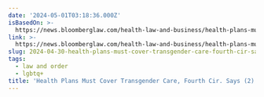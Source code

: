 ```yaml
---
date: '2024-05-01T03:18:36.000Z'
isBasedOn: >-
  https://news.bloomberglaw.com/health-law-and-business/health-plans-must-cover-transgender-care-split-fourth-cir-says
link: >-
  https://news.bloomberglaw.com/health-law-and-business/health-plans-must-cover-transgender-care-split-fourth-cir-says
slug: 2024-04-30-health-plans-must-cover-transgender-care-fourth-cir-says-2
tags:
  - law and order
  - lgbtq+
title: 'Health Plans Must Cover Transgender Care, Fourth Cir. Says (2)'
---
```


